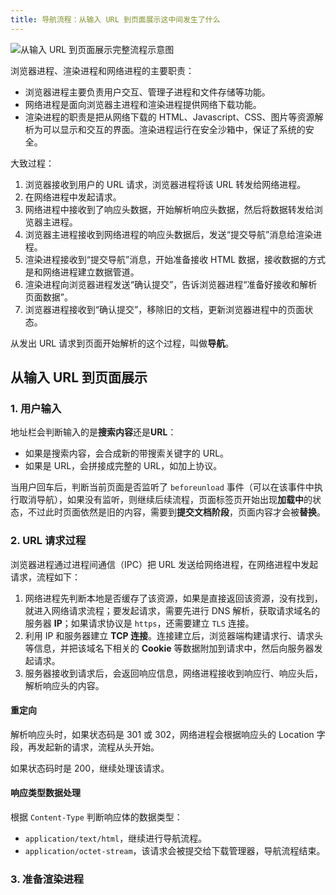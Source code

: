 ```yaml
---
title: 导航流程：从输入 URL 到页面展示这中间发生了什么
---
```


![从输入 URL 到页面展示完整流程示意图](https://ypyun.ywhoo.cn/assets/20210713234122.png)

浏览器进程、渲染进程和网络进程的主要职责：

- 浏览器进程主要负责用户交互、管理子进程和文件存储等功能。
- 网络进程是面向浏览器主进程和渲染进程提供网络下载功能。
- 渲染进程的职责是把从网络下载的 HTML、Javascript、CSS、图片等资源解析为可以显示和交互的界面。渲染进程运行在安全沙箱中，保证了系统的安全。

大致过程：

1. 浏览器接收到用户的 URL 请求，浏览器进程将该 URL 转发给网络进程。
2. 在网络进程中发起请求。
3. 网络进程中接收到了响应头数据，开始解析响应头数据，然后将数据转发给浏览器主进程。
4. 浏览器主进程接收到网络进程的响应头数据后，发送“提交导航”消息给渲染进程。
5. 渲染进程接收到“提交导航”消息，开始准备接收 HTML 数据，接收数据的方式是和网络进程建立数据管道。
6. 渲染进程向浏览器进程发送“确认提交”，告诉浏览器进程“准备好接收和解析页面数据”。
7. 浏览器进程接收到“确认提交”，移除旧的文档，更新浏览器进程中的页面状态。

从发出 URL 请求到页面开始解析的这个过程，叫做**导航**。

## 从输入 URL 到页面展示

### 1. 用户输入

地址栏会判断输入的是**搜索内容**还是**URL**：

- 如果是搜索内容，会合成新的带搜索关键字的 URL。
- 如果是 URL，会拼接成完整的 URL，如加上协议。

当用户回车后，判断当前页面是否监听了 `beforeunload` 事件（可以在该事件中执行取消导航），如果没有监听，则继续后续流程，页面标签页开始出现**加载中**的状态，不过此时页面依然是旧的内容，需要到**提交文档阶段**，页面内容才会被**替换**。

### 2. URL 请求过程

浏览器进程通过进程间通信（IPC）把 URL 发送给网络进程，在网络进程中发起请求，流程如下：

1. 网络进程先判断本地是否缓存了该资源，如果是直接返回该资源，没有找到，就进入网络请求流程；要发起请求，需要先进行 DNS 解析，获取请求域名的服务器 **IP**；如果请求协议是 `https`，还需要建立 `TLS` 连接。
2. 利用 IP 和服务器建立 **TCP 连接**。连接建立后，浏览器端构建请求行、请求头等信息，并把该域名下相关的 **Cookie** 等数据附加到请求中，然后向服务器发起请求。
3. 服务器接收到请求后，会返回响应信息，网络进程接收到响应行、响应头后，解析响应头的内容。

#### 重定向

解析响应头时，如果状态码是 301 或 302，网络进程会根据响应头的 Location 字段，再发起新的请求，流程从头开始。

如果状态码时是 200，继续处理该请求。

#### 响应类型数据处理

根据 `Content-Type` 判断响应体的数据类型：

- `application/text/html`，继续进行导航流程。
- `application/octet-stream`，该请求会被提交给下载管理器，导航流程结束。

### 3. 准备渲染进程
